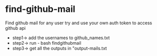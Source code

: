 # find-github-mail
Find github mail for any user
try and use your own auth token to access github api

- step1-> add the usernames to github_names.txt
- step2-> run - bash findgithubmail 
- step3-> get all the outputs in "output-mails.txt
 
